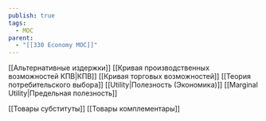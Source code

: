 ```yaml
---
publish: true
tags:
  - MOC
parent:
  - "[[330 Economy MOC]]"
---
```



[[Альтернативные издержки]]
[[Кривая производственных возможностей КПВ|КПВ]]
	[[Кривая торговых возможностей]]
[[Теория потребительского выбора]]
[[Utility|Полезность (Экономика)]]
[[Marginal Utility|Предельная полезность]]

[[Товары субституты]]
[[Товары комплементары]]